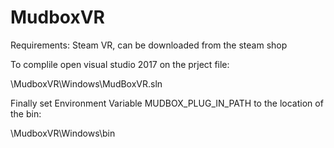 # MudboxVR

Requirements: Steam VR, can be downloaded from the steam shop

To complile open visual studio 2017 on the prject file:

\MudboxVR\Windows\MudBoxVR.sln

Finally set Environment Variable MUDBOX_PLUG_IN_PATH to the location of the bin:

\MudboxVR\Windows\bin